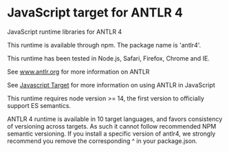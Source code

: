 # JavaScript target for ANTLR 4

JavaScript runtime libraries for ANTLR 4

This runtime is available through npm. The package name is 'antlr4'.

This runtime has been tested in Node.js, Safari, Firefox, Chrome and IE.

See www.antlr.org for more information on ANTLR

See [Javascript Target](../../doc/javascript-target.md)
for more information on using ANTLR in JavaScript

This runtime requires node version >= 14, the first version to officially support ES semantics.

ANTLR 4 runtime is available in 10 target languages, and favors consistency of versioning across targets.
As such it cannot follow recommended NPM semantic versioning.
If you install a specific version of antlr4, we strongly recommend you remove the corresponding ^ in your package.json.

 





